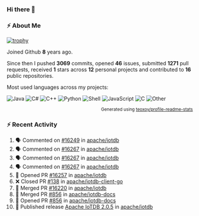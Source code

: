 ### Hi there 👋

### :zap: About Me

[![trophy](https://github-profile-trophy.vercel.app/?username=HTHou&theme=onedark)](https://github.com/ryo-ma/github-profile-trophy)
   
Joined Github **8** years ago.

Since then I pushed **3069** commits, opened **46** issues, submitted **1271** pull requests, received **1** stars across **12** personal projects and contributed to **16** public repositories.

Most used languages across my projects:

![Java](https://img.shields.io/static/v1?style=flat-square&label=%E2%A0%80&color=555&labelColor=%23b07219&message=Java%EF%B8%B188.7%25)
![C#](https://img.shields.io/static/v1?style=flat-square&label=%E2%A0%80&color=555&labelColor=%23178600&message=C%23%EF%B8%B13.8%25)
![C++](https://img.shields.io/static/v1?style=flat-square&label=%E2%A0%80&color=555&labelColor=%23f34b7d&message=C%2B%2B%EF%B8%B12.7%25)
![Python](https://img.shields.io/static/v1?style=flat-square&label=%E2%A0%80&color=555&labelColor=%233572A5&message=Python%EF%B8%B11.4%25)
![Shell](https://img.shields.io/static/v1?style=flat-square&label=%E2%A0%80&color=555&labelColor=%2389e051&message=Shell%EF%B8%B10.7%25)
![JavaScript](https://img.shields.io/static/v1?style=flat-square&label=%E2%A0%80&color=555&labelColor=%23f1e05a&message=JavaScript%EF%B8%B10.5%25)
![C](https://img.shields.io/static/v1?style=flat-square&label=%E2%A0%80&color=555&labelColor=%23555555&message=C%EF%B8%B10.4%25)
![Other](https://img.shields.io/static/v1?style=flat-square&label=%E2%A0%80&color=555&labelColor=%23ededed&message=Other%EF%B8%B11.5%25)

<p align="right"><sub>Generated using <a href="https://github.com/marketplace/actions/profile-readme-stats">teoxoy/profile-readme-stats</a></sub></p>


<!--![](https://github.com/HTHou/HTHou/blob/output/github-contribution-grid-snake.svg)-->

<!--![Haonan Hou's github stats](https://github-readme-stats.vercel.app/api?username=HTHou&count_private=true&show_icons=true&theme=onedark)-->

<!--![Haonan Hou's wakatime stats](https://github-readme-stats.vercel.app/api/wakatime?username=HTHou&layout=compact&theme=onedark)-->

<!--![Top Langs](https://github-readme-stats.vercel.app/api/top-langs/?username=HTHou&theme=onedark&layout=compact)-->

### :zap: Recent Activity
<!--START_SECTION:activity-->
1. 🗣 Commented on [#16249](https://github.com/apache/iotdb/issues/16249#issuecomment-3226552139) in [apache/iotdb](https://github.com/apache/iotdb)
2. 🗣 Commented on [#16267](https://github.com/apache/iotdb/issues/16267#issuecomment-3226543044) in [apache/iotdb](https://github.com/apache/iotdb)
3. 🗣 Commented on [#16267](https://github.com/apache/iotdb/issues/16267#issuecomment-3226466989) in [apache/iotdb](https://github.com/apache/iotdb)
4. 🗣 Commented on [#16267](https://github.com/apache/iotdb/issues/16267#issuecomment-3226419471) in [apache/iotdb](https://github.com/apache/iotdb)
5. 💪 Opened PR [#16257](https://github.com/apache/iotdb/pull/16257) in [apache/iotdb](https://github.com/apache/iotdb)
6. ❌ Closed PR [#138](https://github.com/apache/iotdb-client-go/pull/138) in [apache/iotdb-client-go](https://github.com/apache/iotdb-client-go)
7. 🎉 Merged PR [#16220](https://github.com/apache/iotdb/pull/16220) in [apache/iotdb](https://github.com/apache/iotdb)
8. 🎉 Merged PR [#856](https://github.com/apache/iotdb-docs/pull/856) in [apache/iotdb-docs](https://github.com/apache/iotdb-docs)
9. 💪 Opened PR [#856](https://github.com/apache/iotdb-docs/pull/856) in [apache/iotdb-docs](https://github.com/apache/iotdb-docs)
10. 🚀 Published release [Apache IoTDB 2.0.5](https://github.com/apache/iotdb/releases/tag/v2.0.5) in [apache/iotdb](https://github.com/apache/iotdb)
<!--END_SECTION:activity-->

<!--
**HTHou/HTHou** is a ✨ _special_ ✨ repository because its `README.md` (this file) appears on your GitHub profile.

Here are some ideas to get you started:

- 🔭 I’m currently working on ...
- 🌱 I’m currently learning ...
- 👯 I’m looking to collaborate on ...
- 🤔 I’m looking for help with ...
- 💬 Ask me about ...
- 📫 How to reach me: ...
- 😄 Pronouns: ...
- ⚡ Fun fact: ...
-->
